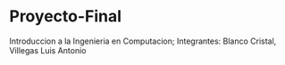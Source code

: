 # Proyecto-Final
Introduccion a la Ingenieria en Computacion; Integrantes: Blanco Cristal, Villegas Luis Antonio
